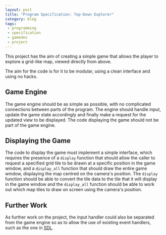 ```yaml
---
layout: post
title: "Program Specification: Top-Down Explorer"
category: blog
tags:
 - programming
 - specification
 - gamedev
 - project
---
```


This project has the aim of creating a simple game that allows the player to explore a grid-like map, viewed directly from above.

The aim for the code is for it to be modular, using a clean interface and using no hacks.

## Game Engine

The game engine should be as simple as possible, with no complicated connections between parts of the program. The engine should handle input, update the game state accordingly and finally make a request for the updated view to be displayed. The code displaying the game should not be part of the game engine.

## Displaying the Game

The code to display the game must implement a simple interface, which requires the presence of a `display` function that should allow the caller to request a specified grid tile to be drawn at a specific position in the game window, and a `display_all` function that should draw the entire game window, displaying the map centred on the camera's position. The `display` function should be able to convert the tile data to the tile that it will display in the game window and the `display_all` function should be able to work out which map tiles to draw on screen using the camera's position.

## Further Work

As further work on the project, the input handler could also be separated from the game engine so as to allow the use of existing event handlers, such as the one in [SDL](https://www.libsdl.org).
